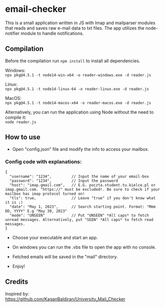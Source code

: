 # email-checker

This is a small application written in JS with Imap and mailparser modules that reads and saves raw e-mail data to txt files. The app utilizes the node-notifier module to handle notifications.

## Compilation  

Before the compilation run `npm install` to install all dependencies.

Windows:  
`npx pkg@4.5.1 -t node14-win-x64 -o reader-windows.exe -d reader.js`

Linux:  
`npx pkg@4.5.1 -t node14-linux-64 -o reader-linux.exe -d reader.js`

MacOS:  
`npx pkg@4.5.1 -t node14-macos-x64 -o reader-macos.exe -d reader.js`

Alternatively, you can run the application using Node without the need to compile it:  
`node reader.js`

## How to use  

- Open "config.json" file and modify the info to access your mailbox.

### Config code with explanations:  

```
{
  "username": "1234",         // Input the name of your email-box
  "password": "1234",         // Input the password
  "host": "imap.gmail.com",   // E.G. poczta.student.tu.kielce.pl or imap.gmail.com. "https://" must be excluded!. Be sure to check if your mailbox has imap protocol turned on!
  "tls": true,                // Leave "true" if you don't know what it is ;)
  "date": "May 1, 2023",      // Search starting point. Format: "Mmm DD, YYYY" E.g "May 30, 2023"
  "mode": "UNSEEN"            // Put "UNSEEN" *All caps* to fetch unread messages. Alternatively, put "SEEN" *All caps* to fetch read messages.
}
```

- Choose your executable and start an app.

- On windows you can run the .vbs file to open the app with no console.

- Fetched emails will be saved in the "mail" directory.

- Enjoy!

## Credits
Inspired by:  
https://github.com/KaganBaldiran/University_Mail_Checker
